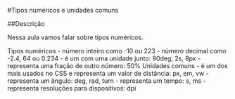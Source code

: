 #Tipos numéricos e unidades comuns

##Descrição 

Nessa aula vamos falar sobre tipos numéricos.

Tipos numéricos
<integer> - número inteiro como -10 ou 223
<number> - número decimal como -2.4, 64 ou 0.234
<dimension> - é um <number> com uma unidade junto: 90deg, 2s, 8px
<percentage> - representa uma fração de outro número: 50%
Unidades comuns
<length> - é um dos mais usados no CSS e representa um valor de distância: px, em, vw
<angle> - representa um ângulo: deg, rad, turn
<time> - representa um tempo: s, ms
<resolution> - representa resoluções para dispositivos: dpi